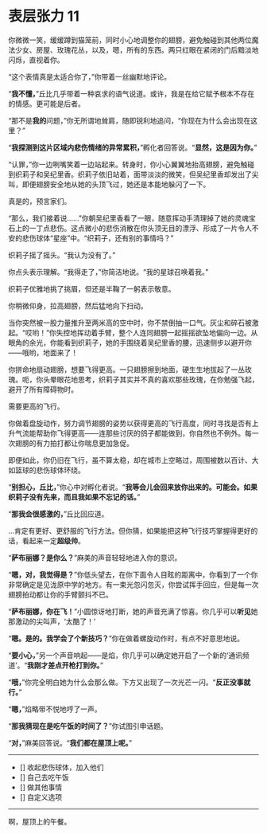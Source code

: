 # 表层张力 11

你微微一笑，缓缓蹲到猫笼前，同时小心地调整你的翅膀，避免触碰到其他两位魔法少女、房屋、玫瑰花丛，以及，嗯，所有的东西。两只红眼在紧闭的门后黯淡地闪烁，直视着你。

“这个表情真是太适合你了，”你带着一丝幽默地评论。

“**我不懂，**”丘比几乎带着一种哀求的语气说道。或许，我是在给它赋予根本不存在的情感。更可能是后者。

“那不是**我的**问题，”你无所谓地耸肩，随即锐利地追问，“你现在为什么会出现在这里？”

“**我探测到这片区域内悲伤情绪的异常累积，**”孵化者回答说。“**显然，这是因为你。**”

“认罪，”你一边咧嘴笑着一边站起来。转身时，你小心翼翼地抬高翅膀，避免触碰到织莉子和吴纪里香。织莉子依旧站着，面带淡淡的微笑，但吴纪里香却发出了尖叫，即便翅膀安全地从她的头顶飞过，她还是本能地躲闪了一下。

真是的，预言家们。

“那么，我们接着说……”你朝吴纪里香看了一眼，随意挥动手清理掉了她的灵魂宝石上的一丁点悲伤。这点微小的悲伤消散在你头顶无目的漂浮、形成了一片令人不安的悲伤球体“星座”中。“织莉子，还有别的事情吗？”

织莉子摇了摇头。“我认为没有了。”

你点头表示理解。“我得走了，”你简洁地说。“我的星球召唤着我。”

织莉子优雅地挑了挑眉，但还是半鞠了一躬表示敬意。

你稍微仰身，拉高翅膀，然后猛地向下扫动。

当你突然被一股力量推升至两米高的空中时，你不禁倒抽一口气。灰尘和碎石被激起。“哎哟！”你失控地挥动着手臂，整个人连同翅膀一起摇摇欲坠地偏向一边。从眼角的余光，你能看到织莉子，她的手围绕着吴纪里香的腰，迅速侧步以避开你——哦哟，地面来了！

你拼命地扇动翅膀，想要飞得更高。一只翅膀擦到地面，硬生生地拔起了一丛玫瑰。呃，你头晕眼花地思考，织莉子其实并不真的喜欢那些玫瑰，在你勉强飞起，避开了所有障碍物时。

需要更高的飞行。

你做着盘旋动作，努力调节翅膀的姿势以获得更高的飞行高度，同时寻找是否有上升气流能帮助你飞得更高——连那些讨厌的鸽子都能做到，你自然也不例外。每一次翅膀的有力拍打都让你喘息更加急促。

即便如此，你仍旧在飞行，虽不算太稳，却在城市上空略过，周围被数以百计、大如篮球的悲伤球体环绕。

“**别担心，丘比，**”你心中对孵化者说。“**我等会儿会回来放你出来的。可能会。如果织莉子没有先来，而且我如果不忘记的话。**”

“**那我会很感激的，**”丘比回应道。

...肯定有更好、更舒服的飞行方法。但你猜，如果能把这种飞行技巧掌握得更好的话，看起来一定**超级帅**。

“**萨布丽娜？是你么？**”麻美的声音轻轻地进入你的意识。

“**嗯，对，我觉得是？**”你低头望去，在你下面令人目眩的距离中，你看到了一个你非常确定是见泷原中学的地方。有一束光忽闪忽灭，你尝试挥手回应，但是每一次翅膀拍动都让你的手臂颤抖不已。

“**萨布丽娜，你在飞！**”小圆惊讶地打断，她的声音充满了惊喜。你几乎可以**听见**她那激动的尖叫声，‘太酷了！’

“**嗯。是的。我学会了个新技巧？**”你在做着螺旋动作时，有点不好意思地说。

“**要小心，**”另一个声音响起——是焰，你几乎可以确定她开启了一个新的‘通讯频道’。“**我刚才差点开枪打到你。**”

“**哦，**”你完全明白她为什么会那么做。下方又出现了一次光芒一闪。“**反正没事就行。**”

“**嗯，**”焰略带不悦地哼了一声。

“**那我猜现在是吃午饭的时间了？**”你试图引申话题。

“**对，**”麻美回答说。“**我们都在屋顶上呢。**”

---

- [] 收起悲伤球体，加入他们
- [] 自己去吃午饭
- [] 做其他事情
- [] 自定义选项

---

啊，屋顶上的午餐。
